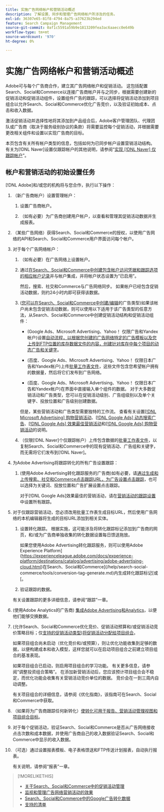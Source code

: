 ```yaml
---
title: 实施广告网络帐户和营销活动概述
description: 了解设置、同步和管理广告网络帐户所涉及的任务。
exl-id: 36307e65-81f8-4794-8a75-a37623b294ed
feature: Search Campaign Management
source-git-commit: 0af1c5591a59b9e1813209fea3ac6aaecc0e649b
workflow-type: tm+mt
source-wordcount: '970'
ht-degree: 0%

---
```


# 实施广告网络帐户和营销活动概述

Adobe可与每个广告商合作，建立其广告网络帐户和促销活动。 这包括配置Search、Social和Commerce以连接广告商帐户并与之同步，根据需要创建新的促销活动和促销活动组件，设置组件广告的跟踪，可以选择将促销活动添加到项目组合以允许Search、Social和Commerce优化广告竞价，以及验证初始成本、点击和收入数据。

激活促销活动并选择性地将其添加到产品组合后，Adobe客户管理团队、代理团队或广告商（取决于服务级别协议的条款）将需要监控每个促销活动，并根据需要更改相关组件和设置以实现广告商的目标。

本页包含有关所有帐户类型的信息，包括如何为已同步帐户设置营销活动结构。 有关为[!DNL Naver]设置仅跟踪帐户的其他说明，请参阅“[实现 [!DNL Naver] 仅跟踪帐户](/help/search-social-commerce/campaign-management/naver-tracking-only-account-implement.md)”。

## 帐户和营销活动的初始设置任务

[!DNL Adobe]和/或您的机构将与您合作，执行以下操作：

1. （新广告商帐户）设置管理帐户：

   1. 设置广告商帐户。

   1. （如有必要）为广告商创建用户帐户，以查看和管理其促销活动数据并生成报表。

1. （某些广告网络）获得Search、Social和Commerce的授权，以使用广告网络的API和Search、Social和Commerce用户界面访问每个帐户。

1. 对于每个广告网络帐户：

   1. （如有必要）在广告网络上设置帐户。

   1. 通过[在Search、Social和Commerce中创建包含帐户访问凭据和跟踪选项的相应帐户记录](/help/search-social-commerce/campaign-management/accounts/ad-network-account-manage.md#create-account)并与帐户集成，并将帐户状态设置为“已启用”。

      然后，搜索、社交和Commerce与广告网络同步。 如果帐户已经包含促销活动数据，则约24小时内即可获得该数据。

   1. ([您可以在Search、Social和Commerce中创建/编辑](/help/search-social-commerce/introduction/supported-inventory.md)的广告类型)如果该帐户尚未包含促销活动数据，则可以使用以下适用于该广告类型的任意方法，从Search、Social和Commerce中创建促销活动结构和促销活动组件：

      * (Google Ads、Microsoft Advertising、Yahoo！ 仅限广告和Yandex帐户)设置[自动流程，以根据您创建的广告网络特定的广告模板以及您上传到FTP位置的库存数据文件的内容，创建针对库存中每个项目的动态广告和关键字](/help/search-social-commerce/campaign-management/inventory-feeds/inventory-feeds-about.md)。

      * (百度、Google Ads、Microsoft Advertising、Yahoo！ 仅限日本广告和Yandex帐户)上传[批量工作表文件](/help/search-social-commerce/campaign-management/bulksheets/bulksheet-about.md)，这些文件包含您希望帐户拥有的数据量，然后将它们发布到广告网络。

      * (百度、Google Ads、Microsoft Advertising、Yahoo！ 仅限日本广告和Yandex帐户)在界面中直接输入单个组件的数据。 对于大多数促销活动和广告类型，您可以在促销活动级别、广告组级别以及单个关键字、投放位置和广告级别创建数据。

      但是，某些营销活动和广告类型需要独特的工作流。 查看有关设置[[!DNL Microsoft Advertising] 购物营销活动](/help/search-social-commerce/campaign-management/special-workflows/microsoft-shopping-campaigns.md)、[[!DNL Google Ads] 动态搜索广告](/help/search-social-commerce/campaign-management/special-workflows/google-dynamic-search-ads.md)、[[!DNL Google Ads] 效果最佳营销活动](/help/search-social-commerce/campaign-management/special-workflows/google-performance-max-campaigns.md)和[[!DNL Google Ads] 购物营销活动](/help/search-social-commerce/campaign-management/special-workflows/google-shopping-campaigns.md)的说明。

   1. （仅限[!DNL Naver]个仅跟踪帐户）上传包含数据的[批量工作表文件](/help/search-social-commerce/campaign-management/bulksheets/bulksheet-about.md)，以复制Search、Social和Commerce中的现有促销活动、广告组和关键字，而无需将它们发布到[!DNL Naver]。

1. 为Adobe Advertising将跟踪转化的所有广告设置跟踪：

   1. (使用Adobe Advertising转化跟踪服务的广告商)如有必要，请[通过生成和上传搜索、社交和Commerce点击跟踪URL，为广告设置点击跟踪](/help/search-social-commerce/tracking/click-tracking-ways-to-generate.md)，也可以选择为关键词、投放位置和广告扩展设置点击跟踪。

      对于[!DNL Google Ads]效果最佳的营销活动，请在[营销活动的跟踪设置](/help/search-social-commerce/campaign-management/campaigns/campaign-settings-google.md)中设置所有跟踪。

1. 对于仅跟踪营销活动，您必须改用批量工作表生成目标URL，然后使用广告网络的本机编辑器将生成的目标URL添加到相关实体。

   1. 设置转化跟踪。 根据实施，这可能涉及将转化跟踪标记添加到广告商的网页，和/或为广告商单独收集的转化数据设置每日馈送拖放。

      如果您使用Adobe Advertising转化跟踪服务，则可以使用Adobe Experience Platform](https://experienceleague.adobe.com/docs/experience-platform/destinations/catalog/advertising/adobe-advertising-cloud.html)在Search、Social和Commerce](/help/search-social-commerce/tools/conversion-tag-generate.md)内生成转化跟踪标记[或[。

   1. 验证跟踪的数据。

   有关设置跟踪的更多详细信息，请参阅“跟踪”一章。

1. (使用Adobe Analytics的广告商) [集成Adobe Advertising和Analytics](https://experienceleague.adobe.com/docs/advertising/integrations/analytics/overview.html)，以便他们能够交换数据。

1. (允许Search、Social和Commerce优化竞价、促销活动预算和/或促销活动竞价策略目标；仅[支持的促销活动类型](/help/search-social-commerce/introduction/supported-inventory.md))[将促销活动分配给项目组合](/help/search-social-commerce/campaign-management/campaign-assign-to-portfolio.md)。

   如果项目组合尚未启动（优化竞价和/或预算），则让优化功能收集到足够的数据，以便构建成本和收入模型，这样您就可以在启动项目组合之前建立项目组合的基准表现。

   如果项目组合已启动，则启用项目组合的学习功能。 有关更多信息，请参阅“调整投资组合策略”。 在添加新营销活动后，您应该预计项目组合会不稳定，而优化功能会收集有关营销活动竞价单位的数据。 竞价会在一到三周内自动调整。

   有关项目组合的详细信息，请参阅《优化指南》，该指南可在Search、Social和Commerce中获取。<!-- verify convention for referencing Optimization Guide here -->

1. （如果将为广告商跟踪任何新转化）[使转化可用于报告、营销活动管理视图和项目组合目标](/help/search-social-commerce/admin/conversion-metrics/conversion-metric-about.md)。

1. 对于每个促销活动，验证Search、Social和Commerce是否从广告网络接收点击次数和成本数据，并使用广告商自己的收入数据验证Search、Social和Commerce中显示的收入数据。

1. （可选）通过设置报表模板、电子表格馈送和FTP传送计划报表，自动执行报表。

   有关说明，请参阅“报表”一章。

>[!MORELIKETHIS]
>
>* [关于Search、Social和Commerce中的促销活动管理](campaign-management-about.md)
>* [监视和管理广告网络营销活动的效果](monitor-performance-campaigns.md)
>* [Search、Social和Commerce中的Google广告转化数据](google-conversion-data.md)
>* [支持的清单](/help/search-social-commerce/introduction/supported-inventory.md)
